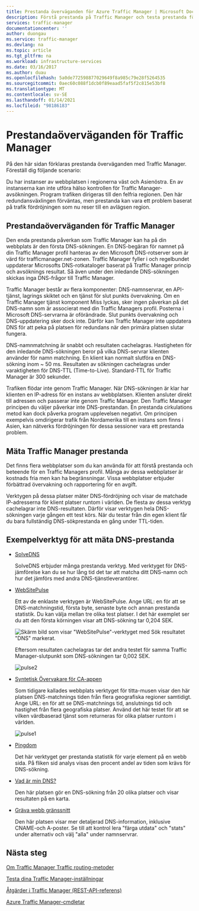 ```yaml
---
title: Prestanda överväganden för Azure Traffic Manager | Microsoft Docs
description: Förstå prestanda på Traffic Manager och testa prestanda för din webbplats när du använder Traffic Manager
services: traffic-manager
documentationcenter: ''
author: duongau
ms.service: traffic-manager
ms.devlang: na
ms.topic: article
ms.tgt_pltfrm: na
ms.workload: infrastructure-services
ms.date: 03/16/2017
ms.author: duau
ms.openlocfilehash: 5a0de772598877029649f8a985c79e28f5264535
ms.sourcegitcommit: 0aec60c088f1dcb0f89eaad5faf5f2c815e53bf8
ms.translationtype: MT
ms.contentlocale: sv-SE
ms.lasthandoff: 01/14/2021
ms.locfileid: "98186183"
---
```

# <a name="performance-considerations-for-traffic-manager"></a>Prestandaöverväganden för Traffic Manager

På den här sidan förklaras prestanda överväganden med Traffic Manager. Föreställ dig följande scenario:

Du har instanser av webbplatsen i regionerna väst och Asienöstra. En av instanserna kan inte utföra hälso kontrollen för Traffic Manager-avsökningen. Program trafiken dirigeras till den felfria regionen. Den här redundansväxlingen förväntas, men prestanda kan vara ett problem baserat på trafik fördröjningen som nu reser till en avlägsen region.

## <a name="performance-considerations-for-traffic-manager"></a>Prestandaöverväganden för Traffic Manager

Den enda prestanda påverkan som Traffic Manager kan ha på din webbplats är den första DNS-sökningen. En DNS-begäran för namnet på din Traffic Manager profil hanteras av den Microsoft DNS-rotserver som är värd för trafficmanager.net-zonen. Traffic Manager fyller i och regelbundet uppdaterar Microsofts DNS-rotkataloger baserat på Traffic Manager princip och avsöknings resultat. Så även under den inledande DNS-sökningen skickas inga DNS-frågor till Traffic Manager.

Traffic Manager består av flera komponenter: DNS-namnservrar, en API-tjänst, lagrings skiktet och en tjänst för slut punkts övervakning. Om en Traffic Manager tjänst komponent Miss lyckas, sker ingen påverkan på det DNS-namn som är associerat med din Traffic Managers profil. Posterna i Microsoft DNS-servrarna är oförändrade. Slut punkts övervakning och DNS-uppdatering sker dock inte. Därför kan Traffic Manager inte uppdatera DNS för att peka på platsen för redundans när den primära platsen slutar fungera.

DNS-namnmatchning är snabbt och resultaten cachelagras. Hastigheten för den inledande DNS-sökningen beror på vilka DNS-servrar klienten använder för namn matchning. En klient kan normalt slutföra en DNS-sökning inom ~ 50 ms. Resultaten av sökningen cachelagras under varaktigheten för DNS-TTL (Time-to-Live). Standard-TTL för Traffic Manager är 300 sekunder.

Trafiken flödar inte genom Traffic Manager. När DNS-sökningen är klar har klienten en IP-adress för en instans av webbplatsen. Klienten ansluter direkt till adressen och passerar inte genom Traffic Manager. Den Traffic Manager principen du väljer påverkar inte DNS-prestandan. En prestanda cirkulations metod kan dock påverka program upplevelsen negativt. Om principen exempelvis omdirigerar trafik från Nordamerika till en instans som finns i Asien, kan nätverks fördröjningen för dessa sessioner vara ett prestanda problem.

## <a name="measuring-traffic-manager-performance"></a>Mäta Traffic Manager prestanda

Det finns flera webbplatser som du kan använda för att förstå prestanda och beteende för en Traffic Managers profil. Många av dessa webbplatser är kostnads fria men kan ha begränsningar. Vissa webbplatser erbjuder förbättrad övervakning och rapportering för en avgift.

Verktygen på dessa platser mäter DNS-fördröjning och visar de matchade IP-adresserna för klient platser runtom i världen. De flesta av dessa verktyg cachelagrar inte DNS-resultaten. Därför visar verktygen hela DNS-sökningen varje gången ett test körs. När du testar från din egen klient får du bara fullständig DNS-sökprestanda en gång under TTL-tiden.

## <a name="sample-tools-to-measure-dns-performance"></a>Exempelverktyg för att mäta DNS-prestanda

* [SolveDNS](https://www.solvedns.com/dns-comparison/)

    SolveDNS erbjuder många prestanda verktyg. Med verktyget för DNS-jämförelse kan du se hur lång tid det tar att matcha ditt DNS-namn och hur det jämförs med andra DNS-tjänstleverantörer.

* [WebSitePulse](https://www.websitepulse.com/help/tools.php)

    Ett av de enklaste verktygen är WebSitePulse. Ange URL: en för att se DNS-matchningstid, första byte, senaste byte och annan prestanda statistik. Du kan välja mellan tre olika test platser. I det här exemplet ser du att den första körningen visar att DNS-sökning tar 0,204 SEK.

    ![Skärm bild som visar "WebSitePulse"-verktyget med Sök resultatet "DNS" markerat.](./media/traffic-manager-performance-considerations/traffic-manager-web-site-pulse.png)

    Eftersom resultaten cachelagras tar det andra testet för samma Traffic Manager-slutpunkt som DNS-sökningen tar 0,002 SEK.

    ![pulse2](./media/traffic-manager-performance-considerations/traffic-manager-web-site-pulse2.png)

* [Syntetisk Övervakare för CA-appen](https://asm.ca.com/en/checkit.php)

    Som tidigare kallades webbplats verktyget för titta-musen visar den här platsen DNS-matchnings tiden från flera geografiska regioner samtidigt. Ange URL: en för att se DNS-matchnings tid, anslutnings tid och hastighet från flera geografiska platser. Använd det här testet för att se vilken värdbaserad tjänst som returneras för olika platser runtom i världen.

    ![pulse1](./media/traffic-manager-performance-considerations/traffic-manager-web-site-watchmouse.png)

* [Pingdom](https://tools.pingdom.com/)

    Det här verktyget ger prestanda statistik för varje element på en webb sida. På fliken sid analys visas den procent andel av tiden som krävs för DNS-sökning.

* [Vad är min DNS?](https://www.whatsmydns.net/)

    Den här platsen gör en DNS-sökning från 20 olika platser och visar resultaten på en karta.

* [Gräva webb gränssnitt](https://www.digwebinterface.com)

    Den här platsen visar mer detaljerad DNS-information, inklusive CNAME-och A-poster. Se till att kontrol lera "färga utdata" och "stats" under alternativ och välj "alla" under namnservrar.

## <a name="next-steps"></a>Nästa steg

[Om Traffic Manager Traffic routing-metoder](traffic-manager-routing-methods.md)

[Testa dina Traffic Manager-inställningar](traffic-manager-testing-settings.md)

[Åtgärder i Traffic Manager (REST-API-referens)](/previous-versions/azure/reference/hh758255(v=azure.100))

[Azure Traffic Manager-cmdletar](/powershell/module/az.trafficmanager)